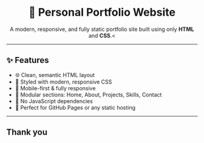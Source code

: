 
<p align="center">
</p>

<h1 align="center">🎨 Personal Portfolio Website</h1>
<p align="center">A modern, responsive, and fully static portfolio site built using only <strong>HTML</strong> and <strong>CSS</strong>.<

---

## ✨ Features

- 🌐 Clean, semantic HTML layout
- 💅 Styled with modern, responsive CSS
- 📱 Mobile-first & fully responsive
- 🧩 Modular sections: Home, About, Projects, Skills, Contact
- 🚫 No JavaScript dependencies
- 🎯 Perfect for GitHub Pages or any static hosting

---

## Thank you

